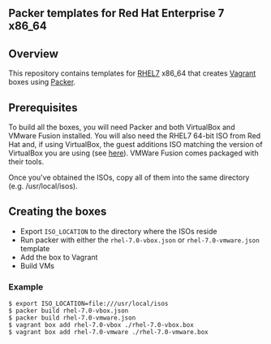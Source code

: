## Packer templates for Red Hat Enterprise 7 x86_64

## Overview

This repository contains templates for [RHEL7](https://access.redhat.com/documentation/en-US/Red_Hat_Enterprise_Linux/7/index.html)
x86_64 that creates [Vagrant](http://vagrantup.com) boxes using [Packer](http://packer.io).

## Prerequisites

To build all the boxes, you will need Packer and both VirtualBox and VMware
Fusion installed. You will also need the RHEL7 64-bit ISO from Red Hat and, if
using VirtualBox, the guest additions ISO matching the version of VirtualBox you
are using (see [here](http://download.virtualbox.org/virtualbox)). VMWare Fusion
comes packaged with their tools.

Once you've obtained the ISOs, copy all of them into the same directory
(e.g. /usr/local/isos).

## Creating the boxes

* Export `ISO_LOCATION` to the directory where the ISOs reside
* Run packer with either the `rhel-7.0-vbox.json` or `rhel-7.0-vmware.json` template
* Add the box to Vagrant
* Build VMs

### Example

```
$ export ISO_LOCATION=file:///usr/local/isos
$ packer build rhel-7.0-vbox.json
$ packer build rhel-7.0-vmware.json
$ vagrant box add rhel-7.0-vbox ./rhel-7.0-vbox.box
$ vagrant box add rhel-7.0-vmware ./rhel-7.0-vmware.box
```
